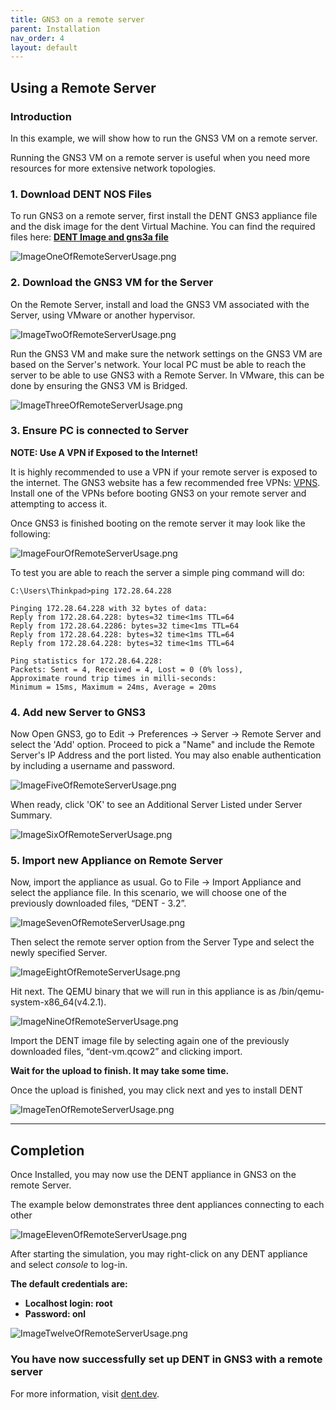 ```yaml
---
title: GNS3 on a remote server
parent: Installation
nav_order: 4
layout: default
---
```


## Using a Remote Server

### Introduction

In this example, we will show how to run the GNS3 VM on a remote server.

Running the GNS3 VM on a remote server
is useful when you need more resources for more extensive network topologies.

### 1. Download DENT NOS Files

To run GNS3 on a remote server, first install the
DENT GNS3 appliance file and the disk
image for the dent Virtual Machine. You can find the required files
here: **[DENT Image and gns3a file](https://1drv.ms/f/s!AkTUp6FU_dW0gt4dlXatZOhyr8boog?e=Ltqpa5.)**

![ImageOneOfRemoteServerUsage.png](../Images/ImagesForGNS3/ImageOneOfRemoteServerUsage.png)

### 2. Download the GNS3 VM for the Server

On the Remote Server, install and load
the GNS3 VM associated with the Server, using VMware or another hypervisor.

![ImageTwoOfRemoteServerUsage.png](../Images/ImagesForGNS3/ImageTwoOfRemoteServerUsage.png)

Run the GNS3 VM and make sure the
network settings on the GNS3 VM are based on the Server's network.
Your local PC must be able to reach the server to be able to
use GNS3 with a Remote Server.
In VMware, this can be done by ensuring the GNS3 VM is Bridged.

![ImageThreeOfRemoteServerUsage.png](../Images/ImagesForGNS3/ImageThreeOfRemoteServerUsage.png)

### 3. Ensure PC is connected to Server

**NOTE: Use A VPN if Exposed to the Internet!**

It is highly recommended to use a VPN if your
remote server is exposed to
the internet. The GNS3 website has a few recommended free VPNs:
[VPNS](https://docs.gns3.com/docs/getting-started/installation/remote-server/#why-a-vpn).
Install one of the VPNs before booting GNS3 on your remote server
and attempting to access it.

Once GNS3 is finished booting on the remote server
it may look like the following:

![ImageFourOfRemoteServerUsage.png](../Images/ImagesForGNS3/ImageFourOfRemoteServerUsage.png)

To test you are able to reach the server a simple ping command will do:

```
C:\Users\Thinkpad>ping 172.28.64.228

Pinging 172.28.64.228 with 32 bytes of data:
Reply from 172.28.64.228: bytes=32 time<1ms TTL=64
Reply from 172.28.64.2286: bytes=32 time<1ms TTL=64
Reply from 172.28.64.228: bytes=32 time<1ms TTL=64
Reply from 172.28.64.228: bytes=32 time<1ms TTL=64

Ping statistics for 172.28.64.228:
Packets: Sent = 4, Received = 4, Lost = 0 (0% loss),
Approximate round trip times in milli-seconds:
Minimum = 15ms, Maximum = 24ms, Average = 20ms
```

### 4. Add new Server to GNS3

Now Open GNS3, go to Edit -> Preferences -> Server -> Remote Server
and select the 'Add' option. Proceed to pick a "Name" and include
the Remote Server's IP Address and the port listed.
You may also enable authentication by including a username
and password.

![ImageFiveOfRemoteServerUsage.png](../Images/ImagesForGNS3/ImageFiveOfRemoteServerUsage.png)

When ready, click 'OK' to see an Additional Server Listed under Server Summary.

![ImageSixOfRemoteServerUsage.png](../Images/ImagesForGNS3/ImageSixOfRemoteServerUsage.png)

### 5. Import new Appliance on Remote Server

Now, import the appliance as usual.
Go to File -> Import Appliance and select the appliance file.
In this scenario, we will choose one of the previously downloaded
files, “DENT - 3.2”.

![ImageSevenOfRemoteServerUsage.png](../Images/ImagesForGNS3/ImageSevenOfRemoteServerUsage.png)

Then select the remote server option from the Server Type and
select the newly specified Server.

![ImageEightOfRemoteServerUsage.png](../Images/ImagesForGNS3/ImageEightOfRemoteServerUsage.png)

Hit next. The QEMU binary that we will run in this appliance is
as /bin/qemu-system-x86_64(v4.2.1).

![ImageNineOfRemoteServerUsage.png](../Images/ImagesForGNS3/ImageNineOfRemoteServerUsage.png)

Import the DENT image file by selecting again
one of the previously downloaded files, “dent-vm.qcow2” and clicking
import.

**Wait for the upload to finish. It may take some time.**

Once the upload is finished, you may click next and yes to
install DENT

![ImageTenOfRemoteServerUsage.png](../Images/ImagesForGNS3/ImageTenOfRemoteServerUsage.png)

---

## Completion

Once Installed, you may now use the DENT appliance in GNS3 on
the remote Server.

The example below demonstrates three dent appliances connecting to
each other

![ImageElevenOfRemoteServerUsage.png](../Images/ImagesForGNS3/ImageElevenOfRemoteServerUsage.png)

After starting the simulation, you may right-click on any DENT
appliance and select _console_ to log-in.

**The default credentials are:**

- **Localhost login: root**
- **Password: onl**

![ImageTwelveOfRemoteServerUsage.png](../Images/ImagesForGNS3/ImageTwelveOfRemoteServerUsage.png)

### You have now successfully set up DENT in GNS3 with a remote server

For more information, visit [dent.dev](https://dent.dev).
